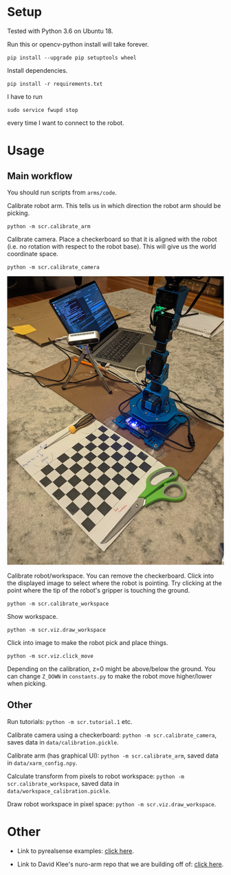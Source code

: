 # Setup

Tested with Python 3.6 on Ubuntu 18.

Run this or opencv-python install will take forever.

```
pip install --upgrade pip setuptools wheel
```

Install dependencies.

```
pip install -r requirements.txt
```

I have to run 
```
sudo service fwupd stop
``` 
every time I want to connect to the robot.

# Usage

## Main workflow

You should run scripts from `arms/code`.

Calibrate robot arm. This tells us in which direction the robot arm should be picking.
```
python -m scr.calibrate_arm
```

Calibrate camera. Place a checkerboard so that it is aligned with the robot (i.e. no rotation with respect to the robot base).
This will give us the world coordinate space.
```
python -m scr.calibrate_camera
```

![Example of checkerboard, camera and robot placement.](images/calibration_example.jpg)

Calibrate robot/workspace. You can remove the checkerboard. Click into the displayed image to select where the robot is pointing.
Try clicking at the point where the tip of the robot's gripper is touching the ground.
```
python -m scr.calibrate_workspace
```

Show workspace.
```
python -m scr.viz.draw_workspace
```

Click into image to make the robot pick and place things.
```
python -m scr.viz.click_move
```

Depending on the calibration, z=0 might be above/below the ground. You can change `Z_DOWN` in `constants.py` 
to make the robot move higher/lower when picking.

## Other

Run tutorials: `python -m scr.tutorial.1` etc.

Calibrate camera using a checkerboard: `python -m scr.calibrate_camera`, saves data in `data/calibration.pickle`.

Calibrate arm (has graphical UI): `python -m scr.calibrate_arm`, saved data in `data/xarm_config.npy`.

Calculate transform from pixels to robot workspace: `python -m scr.calibrate_workspace`, saved data in `data/workspace_calibration.pickle`.

Draw robot workspace in pixel space: `python -m scr.viz.draw_workspace`.

# Other

* Link to pyrealsense examples: [click here](https://github.com/IntelRealSense/librealsense/tree/master/wrappers/python/examples).

* Link to David Klee's nuro-arm repo that we are building off of: [click here](https://github.com/dmklee/nuro-arm).
